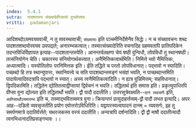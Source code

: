```yaml
---
index:  5.4.1
sutra:  पादशतस्य संख्यादेर्वीप्सायां वुन्लोपश्च
vritti:  padamanjari
---
```


आदिशब्दोऽयमवयववाची, न तु व्यवस्थावाची; `संख्यायाः` इति पञ्चमीनिर्देशेनैव सिद्धेः। न च संख्यावचनः शब्दः पादशतशब्दयोरवयव उपपद्यते; अनारम्भकत्वात्। तस्मात्संख्यादेरिति वचनादिह ग्रहमवतापि प्रातिपदिकेन तदन्तविधिर्विज्ञायत इत्याह--पादशतान्तस्येति। आनन्तर्यलक्षणा चेयं षष्ठी वुन्विधौ, लोपविधौ तु स्थानषष्ठी। तत्संनियोगेन चेति। चकारस्य संनियोगार्थकत्वात्।
	अनैमित्तिकत्वार्थमिति। निमित्ते भवो नैमित्तिकः, अध्यात्मादिः। यस्योतिलोपः परनिमित्तक इति। ईति तद्धिते च परतो लोपविधानात्। पद्भावो न स्यादिति। पच्छब्दो हि तत्र स्थान्युपात्तः, स्थानिवत्त्वे च सति पादशब्दान्तमङ्गं भसंज्ञं भवति, न पाच्छब्दान्तमिति पादायेत्यादिवदत्रापि पद्भावो न स्यात्। अस्य त्वनैमितिकत्वादिति। न ह्यत्र वुन्निमित्तम्; सहविधानात्।
	द्विपदिकामिति। तद्धितेन द्योतितत्वाद्वीप्सायां द्विर्वचनं न भवति। तद्धितार्थ इति समास इति। प्रकृत्युपाधिरपि वीप्सा वुना द्योत्यत इति तद्धितार्थो भवति।
	द्वौ पादौ ददातीति। उत्तरसूत्रेवक्ष्यति--`दानं व्यवसर्गेः` इति, `अवीप्सार्थोऽयमारम्भः` इति च, तस्माद्भवितव्यमत्र वुना। क्रियान्तरं प्रत्युदाहर्त्तव्यम्-द्वौ पादौ लभत इत्यादि।
	अपर आह--दडितो व्यवसृजतीति प्रयोग एवोत्तरोऽविधिरिति। यद्वापरस्वत्वापादनं दानम् = व्यवसर्गः, इह तु समर्पणमात्रे ददातिर्वर्त्तते; यथरजकस्य वस्त्रं ददातीति।
	अन्यत्रापि दर्शनादिति। द्वौ द्वौ माषौ ददातीत्यादौ त्वनभिधानादतिप्रसङ्गभावः ।।

